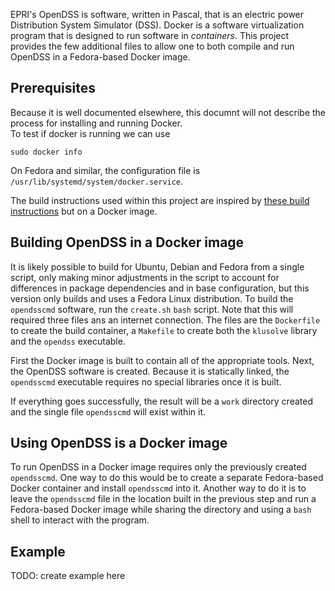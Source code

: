 EPRI's OpenDSS is software, written in Pascal, that is an electric power Distribution System Simulator (DSS).  Docker is a software virtualization program that is designed to run software in *containers*.  This project provides the few additional files to allow one to both compile and run OpenDSS in a Fedora-based Docker image.

## Prerequisites
Because it is well documented elsewhere, this documnt will not describe the process for installing and running Docker.  
To test if docker is running we can use

    sudo docker info

On Fedora and similar, the configuration file is `/usr/lib/systemd/system/docker.service`.

The build instructions used within this project are inspired by [these build instructions](https://sourceforge.net/p/electricdss/discussion/861976/thread/b32b74a2/5f93/attachment/EPRI_Build_OpenDSS_Linux.pdf) but on a Docker image. 

## Building OpenDSS in a Docker image
It is likely possible to build for Ubuntu, Debian and Fedora from a single script, only making minor adjustments in the script to account for differences in package dependencies and in base configuration, but this version only builds and uses a Fedora Linux distribution. To build the `opendsscmd` software, run the `create.sh` `bash` script.  Note that this will required three files ans an internet connection.  The files are the `Dockerfile` to create the build container, a `Makefile` to create both the `klusolve` library and the `opendss` executable.  

First the Docker image is built to contain all of the appropriate tools.  Next, the OpenDSS software is created.  Because it is statically linked, the `opendsscmd` executable requires no special libraries once it is built.

If everything goes successfully, the result will be a `work` directory created and the single file `opendsscmd` will exist within it.

## Using OpenDSS is a Docker image
To run OpenDSS in a Docker image requires only the previously created `opendsscmd`.  One way to do this would be to create a separate Fedora-based Docker container and install `opendsscmd` into it.  Another way to do it is to leave the `opendsscmd` file in the location built in the previous step and run a Fedora-based Docker image while sharing the directory and using a `bash` shell to interact with the program.

## Example
TODO: create example here


